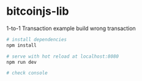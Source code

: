 # bitcoinjs-lib
1-to-1 Transaction example build wrong transaction

``` bash
# install dependencies
npm install

# serve with hot reload at localhost:8080
npm run dev

# check console
